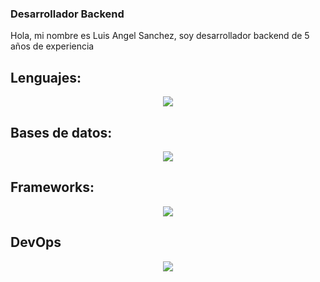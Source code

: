 ### Desarrollador Backend 

Hola, mi nombre es Luis Angel Sanchez, soy desarrollador backend de 5 años de experiencia

## Lenguajes:

<p align="center">
  <a href="https://skillicons.dev">
    <img src="https://skillicons.dev/icons?i=ts,py,js,java&theme=light" />
  </a>
</p>

## Bases de datos:

<p align="center">
  <a href="https://skillicons.dev">
    <img src="https://skillicons.dev/icons?i=mysql,postgres,mongo,redis,cassandra&theme=light" />
  </a>
</p>

## Frameworks:

<p align="center">
  <a href="https://skillicons.dev">
    <img src="https://skillicons.dev/icons?i=nestjs,nodejs,express,flask,fastapi,spring&theme=light" />
  </a>
</p>

## DevOps

<p align="center">
  <a href="https://skillicons.dev">
    <img src="https://skillicons.dev/icons?i=docker,kubernetes,gcp,jenkins&theme=light" />
  </a>
</p>
